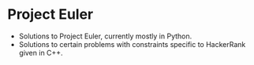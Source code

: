 # Project Euler
- Solutions to Project Euler, currently mostly in Python.
- Solutions to certain problems with constraints specific to HackerRank given in C++.
